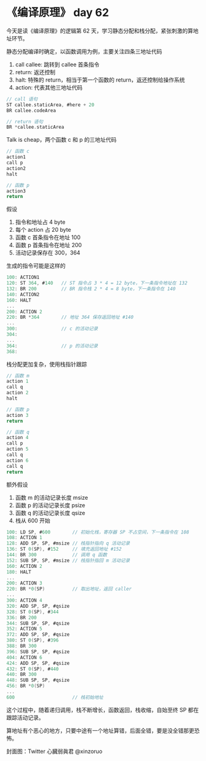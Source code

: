 # 《编译原理》 day 62

今天是读《编译原理》的逻辑第 62 天，学习静态分配和栈分配，紧张刺激的算地址环节。

静态分配编译时确定，以函数调用为例，主要关注四条三地址代码

1. call callee: 跳转到 callee 首条指令
2. return: 返还控制
3. halt: 特殊的 return，相当于第一个函数的 return，返还控制给操作系统
4. action: 代表其他三地址代码

```c
// call 语句
ST callee.staticArea, #here + 20
BR callee.codeArea

// return 语句
BR *callee.staticArea
```

Talk is cheap，两个函数 c 和 p 的三地址代码

```c
// 函数 c
action1
call p
action2
halt

// 函数 p
action3
return
```

假设

1. 指令和地址占 4 byte
2. 每个 action 占 20 byte
3. 函数 c 首条指令在地址 100
4. 函数 p 首条指令在地址 200
5. 活动记录保存在 300，364

生成的指令可能是这样的

```c
100: ACTION1
120: ST 364, #140   // ST 指令占 3 * 4 = 12 byte，下一条指令地址在 132
132: BR 200         // BR 指令栈 2 * 4 = 8 byte，下一条指令在 140
140: ACTION2
160: HALT
...
200: ACTION 2
220: BR *364        // 地址 364 保存返回地址 #140
...
300:                // c 的活动记录
304:
...
364:                // p 的活动记录
368:
```

栈分配更加复杂，使用栈指针跟踪

```c
// 函数 m
action 1
call q
action 2
halt

// 函数 p
action 3
return

// 函数 q
action 4
call p
action 5
call q
action 6
call q
return
```

额外假设

1. 函数 m 的活动记录长度 msize
2. 函数 p 的活动记录长度 psize
3. 函数 q 的活动记录长度 qsize
4. 栈从 600 开始

```c
100: LD SP, #600        // 初始化栈，寄存器 SP 不占空间，下一条指令在 108
108: ACTION 1   
128: ADD SP, SP, #msize // 栈指针指向 q 活动记录
136: ST 0(SP), #152     // 填充返回地址 #152
144: BR 300             // 调用 q 函数
152: SUB SP, SP, #msize // 栈指针指回 m 活动记录
160: ACTION 2
180: HALT
...
200: ACTION 3
220: BR *0(SP)          // 取出地址，返回 caller
...
300: ACTION 4
320: ADD SP, SP, #qsize
328: ST 0(SP), #344
336: BR 200
344: SUB SP, SP, #qsize
352: ACTION 5
372: ADD SP, SP, #qsize
380: ST 0(SP), #396
388: BR 300
396: SUB SP, SP, #qsize
404: ACTION 6
424: ADD SP, SP, #qsize
432: ST 0(SP), #440
440: BR 300
448: SUB SP, SP, #qsize
456: BR *0(SP)
...
600                     // 栈初始地址
```

这个过程中，随着递归调用，栈不断增长，函数返回，栈收缩，自始至终 SP 都在跟踪活动记录。

算地址有个恶心的地方，只要中途有一个地址算错，后面全错，要是没全错那更恐怖。

封面图：Twitter 心臓弱眞君 @xinzoruo